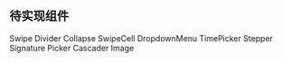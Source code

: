 ## 待实现组件
Swipe  Divider Collapse SwipeCell DropdownMenu TimePicker Stepper Signature Picker Cascader Image 